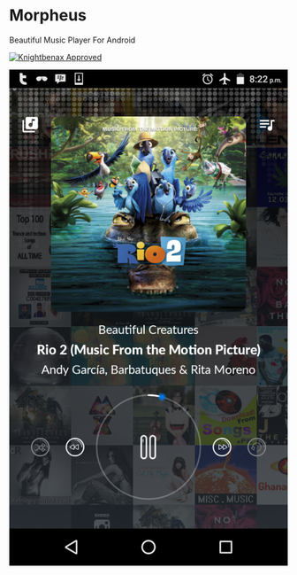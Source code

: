 # Morpheus
Beautiful Music Player For Android

[![Knightbenax Approved](http://ephodng.com/knightbenax-badge.svg)](https://twitter.com/knightbenax)

![Viso Screenshot](/screenshots/Screenshot_20170216-202228.png?raw=true)

